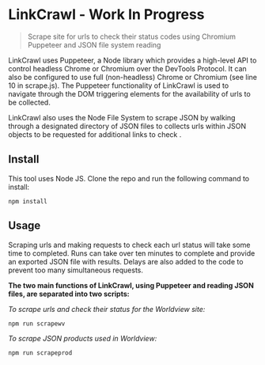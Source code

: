 
# LinkCrawl - Work In Progress

> Scrape site for urls to check their status codes using Chromium Puppeteer and JSON file system reading


LinkCrawl uses Puppeteer, a Node library which provides a high-level API to control headless Chrome or Chromium over the DevTools Protocol. It can also be configured to use full (non-headless) Chrome or Chromium (see line 10 in scrape.js). The Puppeteer functionality of LinkCrawl is used to navigate through the DOM triggering elements for the availability of urls to be collected.

LinkCrawl also uses the Node File System to scrape JSON by walking through a designated directory of JSON files to collects urls within JSON objects to be requested for additional links to check .


## Install

This tool uses Node JS. Clone the repo and run the following command to install:
```
npm install
```


## Usage

Scraping urls and making requests to check each url status will take some time to completed. Runs can take over ten minutes to complete and provide an exported JSON file with results. Delays are also added to the code to prevent too many simultaneous requests.  

**The two main functions of LinkCrawl, using Puppeteer and reading JSON files, are separated into two scripts:**

*To scrape urls and check their status for the Worldview site:*

```
npm run scrapewv
```

*To scrape JSON products used in Worldview:*

```
npm run scrapeprod
```
